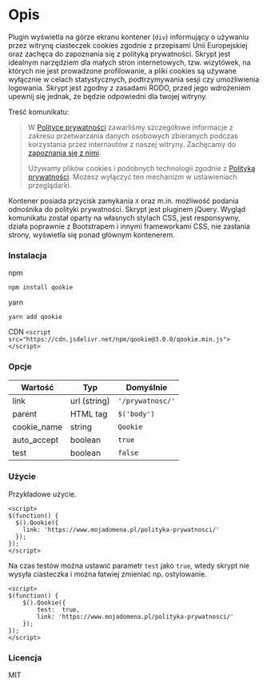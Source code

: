 # Opis
Plugin wyświetla na górze ekranu kontener (`div`) informujący o używaniu przez witrynę ciasteczek cookies zgodnie z przepisami Unii Europejskiej oraz zachęca do zapoznania się z polityką prywatności. Skrypt jest idealnym narzędziem dla małych stron internetowych, tzw. wizytówek, na których nie jest prowadzone profilowanie, a pliki cookies są używane wyłącznie w celach statystycznych, podtrzymywania sesji czy umożliwienia logowania. Skrypt jest zgodny z zasadami RODO, przed jego wdrożeniem upewnij się jednak, że będzie odpowiedni dla twojej witryny.

Treść komunikatu:
> W [Polityce prywatności](https://www.example.com) zawarliśmy szczegółowe informacje z zakresu przetwarzania danych osobowych zbieranych podczas korzystania przez internautów z naszej witryny. Zachęcamy do [zapoznania się z nimi](https://www.example.com).
>
> Używamy plików cookies i podobnych technologii zgodnie z [Polityką prywatności](https://www.example.com). Możesz wyłączyć ten mechanizm w ustawieniach przeglądarki.

Kontener posiada przycisk zamykania `X` oraz m.in. możliwość podania odnośnika do polityki prywatności. Skrypt jest pluginem jQuery. Wygląd komunikatu został oparty na własnych stylach CSS, jest responsywny, działa poprawnie z Bootstrapem i innymi frameworkami CSS, nie zasłania strony, wyświetla się ponad głównym kontenerem.

### Instalacja
npm
```
npm install qookie
```

yarn
```
yarn add qookie
```

CDN
`<script src="https://cdn.jsdelivr.net/npm/qookie@3.0.0/qookie.min.js"></script>`


### Opcje

| Wartość       | Typ            | Domyślnie               |
|---------------|----------------|-------------------------|
| link          | url (string)   | `'/prywatnosc/'`        |
| parent        | HTML tag       | `$('body')`             |
| cookie_name   | string         | `Qookie`                |
| auto_accept   | boolean        | `true`                  |
| test          | boolean        | `false`                 |

### Użycie

Przykładowe użycie.

```
<script>
$(function() {
  $().Qookie({
    link: 'https://www.mojadomena.pl/polityka-prywatnosci/'
  });
});
</script>
```

Na czas testów można ustawić parametr `test` jako `true`, wtedy skrypt nie wysyła ciasteczka i można łatwiej zmieniać np. ostylowanie.
```
<script>
$(function() {
    $().Qookie({
        test:  true,
        link: 'https://www.mojadomena.pl/polityka-prywatnosci/'
    });
});
</script>
```
### Licencja
MIT
